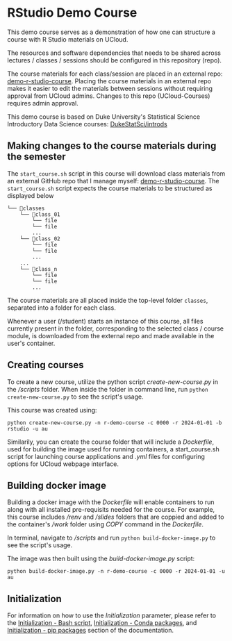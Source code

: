 # RStudio Demo Course

This demo course serves as a demonstration of how one can structure a course with R Studio materials on UCloud. 

The resources and software dependencies that needs to be shared across lectures / classes / sessions should be configured in this repository (repo).

The course materials for each class/session are placed in an external repo: [demo-r-studio-course](https://github.com/jeselginAU/demo-r-studio-course). Placing the course materials in an external repo makes it easier to edit the materials between sessions without requiring approval from UCloud admins. 
Changes to this repo (UCloud-Courses) requires admin approval.  

This demo course is based on Duke University's Statistical Science Introductory Data Science courses: [DukeStatSci/introds](https://github.com/DukeStatSci/introds)

## Making changes to the course materials during the semester
The `start_course.sh` script in this course will download class materials from an external GitHub repo that I manage myself: [demo-r-studio-course](https://github.com/jeselginAU/demo-r-studio-course).
The `start_course.sh` script expects the course materials to be structured as displayed below

```
└── 📁classes
    └── 📁class_01
        └── file
        └── file
        ...
    └── 📁class_02
        └── file
        └── file
        ...
    ...
    └── 📁class_n
        └── file
        └── file
        ...
```
The course materials are all placed inside the top-level folder `classes`, separated into a folder for each class. 

Whenever a user (/student) starts an instance of this course, all files currently present in the folder, corresponding to the selected class / course module, is downloaded from the external repo and made available in the user's container. 

## Creating courses

To create a new course, utilize the python script *create-new-course.py* in the */scripts* folder. When inside the folder in command line, run `python create-new-course.py` to see the script's usage. 

This course was created using:

`python create-new-course.py -n r-demo-course -c 0000 -r 2024-01-01 -b rstudio -u au`

Similarily, you can create the course folder that will include a *Dockerfile*, used for building the image used for running containers, a start_course.sh script for launching course applications and *.yml* files for configuring options for UCloud webpage interface.

## Building docker image

Building a docker image with the *Dockerfile* will enable containers to run along with all installed pre-requisits needed for the course. For example, this course includes */renv* and */slides* folders that are coppied and added to the container's */work* folder using *COPY* command in the *Dockerfile*.

In terminal, navigate to */scripts* and run `python build-docker-image.py` to see the script's usage.

The image was then built using the *build-docker-image.py* script:

`python build-docker-image.py -n r-demo-course -c 0000 -r 2024-01-01 -u au`

## Initialization

For information on how to use the *Initialization* parameter, please refer to the [Initialization - Bash script](../../hands-on/init-sh.md), [Initialization - Conda packages](../../hands-on/init-conda.md), and [Initialization - pip packages](../../hands-on/init-pip.md) section of the documentation.
